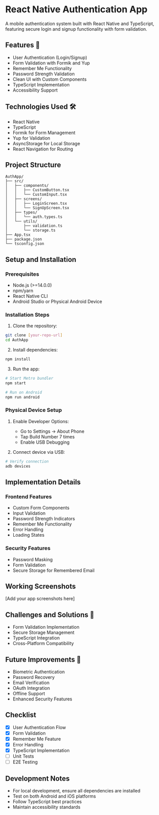 # React Native Authentication App

A mobile authentication system built with React Native and TypeScript, featuring secure login and signup functionality with form validation.

## Features 🚀
- User Authentication (Login/Signup)
- Form Validation with Formik and Yup
- Remember Me Functionality
- Password Strength Validation
- Clean UI with Custom Components
- TypeScript Implementation
- Accessibility Support

## Technologies Used 🛠️
- React Native
- TypeScript
- Formik for Form Management
- Yup for Validation
- AsyncStorage for Local Storage
- React Navigation for Routing

## Project Structure
```
AuthApp/
├── src/
│   ├── components/
│   │   ├── CustomButton.tsx
│   │   └── CustomInput.tsx
│   ├── screens/
│   │   ├── LoginScreen.tsx
│   │   └── SignUpScreen.tsx
│   ├── types/
│   │   └── auth.types.ts
│   └── utils/
│       ├── validation.ts
│       └── storage.ts
├── App.tsx
├── package.json
└── tsconfig.json
```

## Setup and Installation

### Prerequisites
- Node.js (>=14.0.0)
- npm/yarn
- React Native CLI
- Android Studio or Physical Android Device

### Installation Steps
1. Clone the repository:
```bash
git clone [your-repo-url]
cd AuthApp
```

2. Install dependencies:
```bash
npm install
```

3. Run the app:
```bash
# Start Metro bundler
npm start

# Run on Android
npm run android
```

### Physical Device Setup
1. Enable Developer Options:
   - Go to Settings → About Phone
   - Tap Build Number 7 times
   - Enable USB Debugging

2. Connect device via USB:
```bash
# Verify connection
adb devices
```

## Implementation Details

### Frontend Features
- Custom Form Components
- Input Validation
- Password Strength Indicators
- Remember Me Functionality
- Error Handling
- Loading States

### Security Features
- Password Masking
- Form Validation
- Secure Storage for Remembered Email

## Working Screenshots
[Add your app screenshots here]

## Challenges and Solutions 🧩
- Form Validation Implementation
- Secure Storage Management
- TypeScript Integration
- Cross-Platform Compatibility

## Future Improvements 🚀
- Biometric Authentication
- Password Recovery
- Email Verification
- OAuth Integration
- Offline Support
- Enhanced Security Features

## Checklist
- [x] User Authentication Flow
- [x] Form Validation
- [x] Remember Me Feature
- [x] Error Handling
- [x] TypeScript Implementation
- [ ] Unit Tests
- [ ] E2E Testing

## Development Notes
- For local development, ensure all dependencies are installed
- Test on both Android and iOS platforms
- Follow TypeScript best practices
- Maintain accessibility standards

